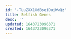 ```yaml
---
id: '-TLuZXX1XdBseiDuiWwQz'
title: Selfish Genes
desc: ''
updated: 1643723096371
created: 1643723096371
---
```


